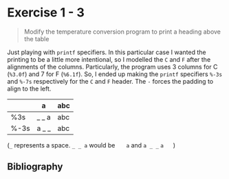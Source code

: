 # Exercise 1 - 3

> Modify the temperature conversion program to print a heading above the table

Just playing with `printf` specifiers. In this particular case I wanted the
printing to be a little more intentional, so I modelled the `C` and `F` after
the alignments of the columns. Particularly, the program uses 3 columns for C
(`%3.0f`) and 7 for F (`%6.1f`). So, I ended up making the `printf` specifiers
`%-3s` and `%-7s` respectively for the `C` and `F` header. The `-` forces the
padding to align to the left.

|      | a     | abc |
|------|-------|-----|
| %3s  | _ _ a | abc |
| %-3s | a _ _ | abc |

(`_` represents a space. `_ _ a` would be ` ` ` ` `a` and `a _ _` `a` ` ` ` `)

## Bibliography

